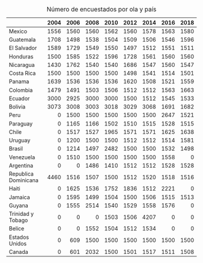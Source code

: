 

<table class="table table-striped table-bordered" style="font-size: 14px; margin-left: auto; margin-right: auto;">
<caption style="font-size: initial !important;">Número de encuestados por ola y país</caption>
 <thead>
  <tr>
   <th style="text-align:left;">   </th>
   <th style="text-align:right;"> 2004 </th>
   <th style="text-align:right;"> 2006 </th>
   <th style="text-align:right;"> 2008 </th>
   <th style="text-align:right;"> 2010 </th>
   <th style="text-align:right;"> 2012 </th>
   <th style="text-align:right;"> 2014 </th>
   <th style="text-align:right;"> 2016 </th>
   <th style="text-align:right;"> 2018 </th>
  </tr>
 </thead>
<tbody>
  <tr>
   <td style="text-align:left;width: 5cm; "> Mexico </td>
   <td style="text-align:right;"> 1556 </td>
   <td style="text-align:right;"> 1560 </td>
   <td style="text-align:right;"> 1560 </td>
   <td style="text-align:right;"> 1562 </td>
   <td style="text-align:right;"> 1560 </td>
   <td style="text-align:right;"> 1578 </td>
   <td style="text-align:right;"> 1563 </td>
   <td style="text-align:right;"> 1580 </td>
  </tr>
  <tr>
   <td style="text-align:left;width: 5cm; "> Guatemala </td>
   <td style="text-align:right;"> 1708 </td>
   <td style="text-align:right;"> 1498 </td>
   <td style="text-align:right;"> 1538 </td>
   <td style="text-align:right;"> 1504 </td>
   <td style="text-align:right;"> 1509 </td>
   <td style="text-align:right;"> 1506 </td>
   <td style="text-align:right;"> 1546 </td>
   <td style="text-align:right;"> 1596 </td>
  </tr>
  <tr>
   <td style="text-align:left;width: 5cm; "> El Salvador </td>
   <td style="text-align:right;"> 1589 </td>
   <td style="text-align:right;"> 1729 </td>
   <td style="text-align:right;"> 1549 </td>
   <td style="text-align:right;"> 1550 </td>
   <td style="text-align:right;"> 1497 </td>
   <td style="text-align:right;"> 1512 </td>
   <td style="text-align:right;"> 1551 </td>
   <td style="text-align:right;"> 1511 </td>
  </tr>
  <tr>
   <td style="text-align:left;width: 5cm; "> Honduras </td>
   <td style="text-align:right;"> 1500 </td>
   <td style="text-align:right;"> 1585 </td>
   <td style="text-align:right;"> 1522 </td>
   <td style="text-align:right;"> 1596 </td>
   <td style="text-align:right;"> 1728 </td>
   <td style="text-align:right;"> 1561 </td>
   <td style="text-align:right;"> 1560 </td>
   <td style="text-align:right;"> 1560 </td>
  </tr>
  <tr>
   <td style="text-align:left;width: 5cm; "> Nicaragua </td>
   <td style="text-align:right;"> 1430 </td>
   <td style="text-align:right;"> 1762 </td>
   <td style="text-align:right;"> 1540 </td>
   <td style="text-align:right;"> 1540 </td>
   <td style="text-align:right;"> 1686 </td>
   <td style="text-align:right;"> 1547 </td>
   <td style="text-align:right;"> 1560 </td>
   <td style="text-align:right;"> 1547 </td>
  </tr>
  <tr>
   <td style="text-align:left;width: 5cm; "> Costa Rica </td>
   <td style="text-align:right;"> 1500 </td>
   <td style="text-align:right;"> 1500 </td>
   <td style="text-align:right;"> 1500 </td>
   <td style="text-align:right;"> 1500 </td>
   <td style="text-align:right;"> 1498 </td>
   <td style="text-align:right;"> 1541 </td>
   <td style="text-align:right;"> 1514 </td>
   <td style="text-align:right;"> 1501 </td>
  </tr>
  <tr>
   <td style="text-align:left;width: 5cm; "> Panama </td>
   <td style="text-align:right;"> 1639 </td>
   <td style="text-align:right;"> 1536 </td>
   <td style="text-align:right;"> 1536 </td>
   <td style="text-align:right;"> 1536 </td>
   <td style="text-align:right;"> 1620 </td>
   <td style="text-align:right;"> 1508 </td>
   <td style="text-align:right;"> 1521 </td>
   <td style="text-align:right;"> 1559 </td>
  </tr>
  <tr>
   <td style="text-align:left;width: 5cm; "> Colombia </td>
   <td style="text-align:right;"> 1479 </td>
   <td style="text-align:right;"> 1491 </td>
   <td style="text-align:right;"> 1503 </td>
   <td style="text-align:right;"> 1506 </td>
   <td style="text-align:right;"> 1512 </td>
   <td style="text-align:right;"> 1512 </td>
   <td style="text-align:right;"> 1563 </td>
   <td style="text-align:right;"> 1663 </td>
  </tr>
  <tr>
   <td style="text-align:left;width: 5cm; "> Ecuador </td>
   <td style="text-align:right;"> 3000 </td>
   <td style="text-align:right;"> 2925 </td>
   <td style="text-align:right;"> 3000 </td>
   <td style="text-align:right;"> 3000 </td>
   <td style="text-align:right;"> 1500 </td>
   <td style="text-align:right;"> 1512 </td>
   <td style="text-align:right;"> 1545 </td>
   <td style="text-align:right;"> 1533 </td>
  </tr>
  <tr>
   <td style="text-align:left;width: 5cm; "> Bolivia </td>
   <td style="text-align:right;"> 3073 </td>
   <td style="text-align:right;"> 3008 </td>
   <td style="text-align:right;"> 3003 </td>
   <td style="text-align:right;"> 3018 </td>
   <td style="text-align:right;"> 3029 </td>
   <td style="text-align:right;"> 3068 </td>
   <td style="text-align:right;"> 1691 </td>
   <td style="text-align:right;"> 1682 </td>
  </tr>
  <tr>
   <td style="text-align:left;width: 5cm; "> Peru </td>
   <td style="text-align:right;"> 0 </td>
   <td style="text-align:right;"> 1500 </td>
   <td style="text-align:right;"> 1500 </td>
   <td style="text-align:right;"> 1500 </td>
   <td style="text-align:right;"> 1500 </td>
   <td style="text-align:right;"> 1500 </td>
   <td style="text-align:right;"> 2647 </td>
   <td style="text-align:right;"> 1521 </td>
  </tr>
  <tr>
   <td style="text-align:left;width: 5cm; "> Paraguay </td>
   <td style="text-align:right;"> 0 </td>
   <td style="text-align:right;"> 1165 </td>
   <td style="text-align:right;"> 1166 </td>
   <td style="text-align:right;"> 1502 </td>
   <td style="text-align:right;"> 1510 </td>
   <td style="text-align:right;"> 1515 </td>
   <td style="text-align:right;"> 1528 </td>
   <td style="text-align:right;"> 1515 </td>
  </tr>
  <tr>
   <td style="text-align:left;width: 5cm; "> Chile </td>
   <td style="text-align:right;"> 0 </td>
   <td style="text-align:right;"> 1517 </td>
   <td style="text-align:right;"> 1527 </td>
   <td style="text-align:right;"> 1965 </td>
   <td style="text-align:right;"> 1571 </td>
   <td style="text-align:right;"> 1571 </td>
   <td style="text-align:right;"> 1625 </td>
   <td style="text-align:right;"> 1638 </td>
  </tr>
  <tr>
   <td style="text-align:left;width: 5cm; "> Uruguay </td>
   <td style="text-align:right;"> 0 </td>
   <td style="text-align:right;"> 1200 </td>
   <td style="text-align:right;"> 1500 </td>
   <td style="text-align:right;"> 1500 </td>
   <td style="text-align:right;"> 1512 </td>
   <td style="text-align:right;"> 1512 </td>
   <td style="text-align:right;"> 1514 </td>
   <td style="text-align:right;"> 1581 </td>
  </tr>
  <tr>
   <td style="text-align:left;width: 5cm; "> Brasil </td>
   <td style="text-align:right;"> 0 </td>
   <td style="text-align:right;"> 1214 </td>
   <td style="text-align:right;"> 1497 </td>
   <td style="text-align:right;"> 2482 </td>
   <td style="text-align:right;"> 1500 </td>
   <td style="text-align:right;"> 1500 </td>
   <td style="text-align:right;"> 1532 </td>
   <td style="text-align:right;"> 1498 </td>
  </tr>
  <tr>
   <td style="text-align:left;width: 5cm; "> Venezuela </td>
   <td style="text-align:right;"> 0 </td>
   <td style="text-align:right;"> 1510 </td>
   <td style="text-align:right;"> 1500 </td>
   <td style="text-align:right;"> 1500 </td>
   <td style="text-align:right;"> 1500 </td>
   <td style="text-align:right;"> 1500 </td>
   <td style="text-align:right;"> 1558 </td>
   <td style="text-align:right;"> 0 </td>
  </tr>
  <tr>
   <td style="text-align:left;width: 5cm; "> Argentina </td>
   <td style="text-align:right;"> 0 </td>
   <td style="text-align:right;"> 0 </td>
   <td style="text-align:right;"> 1486 </td>
   <td style="text-align:right;"> 1410 </td>
   <td style="text-align:right;"> 1512 </td>
   <td style="text-align:right;"> 1512 </td>
   <td style="text-align:right;"> 1528 </td>
   <td style="text-align:right;"> 1528 </td>
  </tr>
  <tr>
   <td style="text-align:left;width: 5cm; "> Republica Dominicana </td>
   <td style="text-align:right;"> 4460 </td>
   <td style="text-align:right;"> 1516 </td>
   <td style="text-align:right;"> 1507 </td>
   <td style="text-align:right;"> 1500 </td>
   <td style="text-align:right;"> 1512 </td>
   <td style="text-align:right;"> 1520 </td>
   <td style="text-align:right;"> 1518 </td>
   <td style="text-align:right;"> 1516 </td>
  </tr>
  <tr>
   <td style="text-align:left;width: 5cm; "> Haiti </td>
   <td style="text-align:right;"> 0 </td>
   <td style="text-align:right;"> 1625 </td>
   <td style="text-align:right;"> 1536 </td>
   <td style="text-align:right;"> 1752 </td>
   <td style="text-align:right;"> 1836 </td>
   <td style="text-align:right;"> 1512 </td>
   <td style="text-align:right;"> 2221 </td>
   <td style="text-align:right;"> 0 </td>
  </tr>
  <tr>
   <td style="text-align:left;width: 5cm; "> Jamaica </td>
   <td style="text-align:right;"> 0 </td>
   <td style="text-align:right;"> 1595 </td>
   <td style="text-align:right;"> 1499 </td>
   <td style="text-align:right;"> 1504 </td>
   <td style="text-align:right;"> 1500 </td>
   <td style="text-align:right;"> 1506 </td>
   <td style="text-align:right;"> 1515 </td>
   <td style="text-align:right;"> 1513 </td>
  </tr>
  <tr>
   <td style="text-align:left;width: 5cm; "> Guyana </td>
   <td style="text-align:right;"> 0 </td>
   <td style="text-align:right;"> 1555 </td>
   <td style="text-align:right;"> 2514 </td>
   <td style="text-align:right;"> 1540 </td>
   <td style="text-align:right;"> 1529 </td>
   <td style="text-align:right;"> 1558 </td>
   <td style="text-align:right;"> 1576 </td>
   <td style="text-align:right;"> 0 </td>
  </tr>
  <tr>
   <td style="text-align:left;width: 5cm; "> Trinidad y Tobago </td>
   <td style="text-align:right;"> 0 </td>
   <td style="text-align:right;"> 0 </td>
   <td style="text-align:right;"> 0 </td>
   <td style="text-align:right;"> 1503 </td>
   <td style="text-align:right;"> 1506 </td>
   <td style="text-align:right;"> 4207 </td>
   <td style="text-align:right;"> 0 </td>
   <td style="text-align:right;"> 0 </td>
  </tr>
  <tr>
   <td style="text-align:left;width: 5cm; "> Belice </td>
   <td style="text-align:right;"> 0 </td>
   <td style="text-align:right;"> 0 </td>
   <td style="text-align:right;"> 1552 </td>
   <td style="text-align:right;"> 1504 </td>
   <td style="text-align:right;"> 1512 </td>
   <td style="text-align:right;"> 1534 </td>
   <td style="text-align:right;"> 0 </td>
   <td style="text-align:right;"> 0 </td>
  </tr>
  <tr>
   <td style="text-align:left;width: 5cm; "> Estados Unidos </td>
   <td style="text-align:right;"> 0 </td>
   <td style="text-align:right;"> 609 </td>
   <td style="text-align:right;"> 1500 </td>
   <td style="text-align:right;"> 1500 </td>
   <td style="text-align:right;"> 1500 </td>
   <td style="text-align:right;"> 1500 </td>
   <td style="text-align:right;"> 1500 </td>
   <td style="text-align:right;"> 1500 </td>
  </tr>
  <tr>
   <td style="text-align:left;width: 5cm; "> Canada </td>
   <td style="text-align:right;"> 0 </td>
   <td style="text-align:right;"> 601 </td>
   <td style="text-align:right;"> 2032 </td>
   <td style="text-align:right;"> 1500 </td>
   <td style="text-align:right;"> 1501 </td>
   <td style="text-align:right;"> 1517 </td>
   <td style="text-align:right;"> 1511 </td>
   <td style="text-align:right;"> 1508 </td>
  </tr>
</tbody>
</table>
